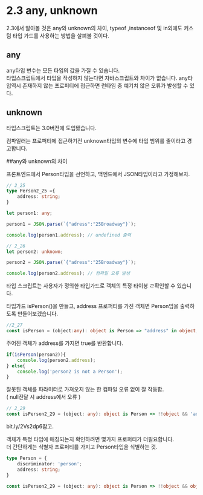 # 2.3 any, unknown

2.3에서 알아볼 것은 any와 unknown의 차이, typeof ,instanceof 및 in외에도 커스텀 타입 가드를 사용하는 방법을 살펴볼 것이다.



## any

any타입 변수는 모든 타입의 값을 가질 수 있습니다.<br/>타입스크립트에서 타입을 작성하지 않는다면 자바스크립트와 차이가 없습니다. any타입역시 존재하지 않는 프로퍼티에 접근하면 런타임 중 예기치 않은 오류가 발생할 수 있다.

## unknown

타입스크립트는 3.0버전에 도입됐습니다.

컴파일러는 프로퍼티에 접근하기전 unknown타입의 변수에 타입 범위를 줄이라고 경고합니다.



##any와 unknown의 차이

프론트엔드에서 Person타입을 선언하고, 백엔드에서 JSON타입이라고 가정해보자.

```typescript
// 2_25
type Person2_25 ={
    address: string;
}

let person1: any;

person1 = JSON.parse(`{"adress":"25Broadway"}`);

console.log(person1.address); // undefined 출력
```

```typescript
// 2_26
let person2: unknown;

person2 = JSON.parse(`{"adress":"25Broadway"}`);

console.log(person2.address); // 컴파일 오류 발생
```

타입 스크립트는 사용자가 정의한 타입가드로 객체의 특정 타이븡 ㄹ확인할 수 있습니다.



타입가드 isPerson()을 만들고, address 프로퍼티를 가진 객체면 Person임을 출력하도록 만들어보겠습니다.

```typescript
//2_27
const isPerson = (object:any): object is Person => "address" in object;
```

주어진 객체가 address를 가지면 true를 반환합니다.



```typescript
if(isPerson(person2)){
    console.log(person2.address);
} else{
    console.log('person2 is not a Person');
}
```

잘못된 객체를 파라미터로 가져오지 않는 한 컴파일 오류 없이 잘 작동함.<br/>( null전달 시 address에서 오류 )

```typescript
// 2_29
const isPerson2_29 = (object: any): object is Person => !!object && 'address'in object;
```

bit.ly/2Vs2dp6참고.

객체가 특정 타입에 매칭되는지 확인하려면 몇가지 프로퍼티가 더필요합니다.<br/>더 간단하게는 식별자 프로퍼티를 가지고 Person타입을 식별하는 것.

```typescript
type Person = {
    discriminator: 'person';
    address: string;
}
```



```typescript
const isPerson2_29 = (object: any): object is Person => !!object && object.disconnector === 'person'
```

